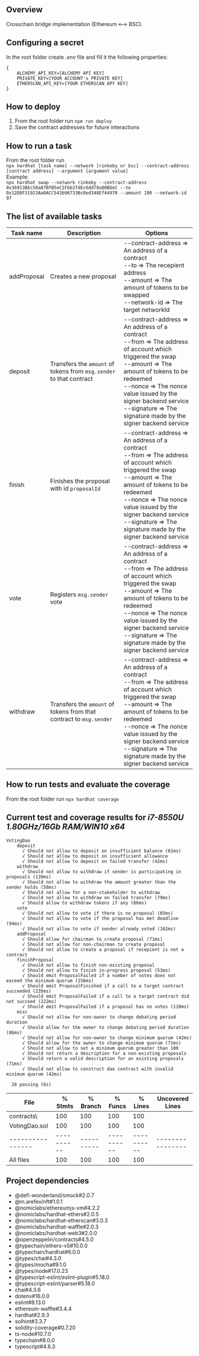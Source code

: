 ## Overview
Crosschain bridge implementation (Ethereum <--> BSC).

## Configuring a secret
In the root folder create *.env* file and fill it the following properties:<br/>
```
{
    ALCHEMY_API_KEY=[ALCHEMY API KEY]
    PRIVATE_KEY=[YOUR ACCOUNT's PRIVATE KEY]
    ETHERSCAN_API_KEY=[YOUR ETHERSCAN APY KEY]
}
```

## How to deploy
1. From the root folder run ``` npm run deploy ```
2. Save the contract addresses for future interactions

## How to run a task
From the root folder run<br/>``` npx hardhat [task name] --network [rinkeby or bsc] --contract-address [contract address] --argument [argument value] ```<br/>Example:<br/>``` npx hardhat swap --network rinkeby --contract-address 0x36913BEc58a87BfB5eC1Fbb2fdEc6dd78a00B6eC --to 0x12D8F31923Aa0ACC543b96733Bc0ed348Ef44970 --amount 100 --network-id 97 ```

## The list of available tasks
| Task name   | Description                                                         | Options                                                                                                                                                                                                                                                                                                  |
|-------------|---------------------------------------------------------------------|----------------------------------------------------------------------------------------------------------------------------------------------------------------------------------------------------------------------------------------------------------------------------------------------------------|
| addProposal | Creates a new proposal                                              | --contract-address => An address of a contract</br>--to => The recepient address</br>--amount => The amount of tokens to be swapped</br>--network-id => The target networkId                                                                                                                             |
| deposit     | Transfers the `amount` of tokens from `msg.sender` to that contract | --contract-address => An address of a contract</br>--from => The address of account which triggered the swap</br>--amount => The amount of tokens to be redeemed</br>--nonce => The nonce value issued by the signer backend service</br>--signature => The signature made by the signer backend service |
| finish      | Finishes the proposal with id `proposalId`                          | --contract-address => An address of a contract</br>--from => The address of account which triggered the swap</br>--amount => The amount of tokens to be redeemed</br>--nonce => The nonce value issued by the signer backend service</br>--signature => The signature made by the signer backend service |
| vote        | Registers `msg.sender` vote                                         | --contract-address => An address of a contract</br>--from => The address of account which triggered the swap</br>--amount => The amount of tokens to be redeemed</br>--nonce => The nonce value issued by the signer backend service</br>--signature => The signature made by the signer backend service |
| withdraw    | Transfers the `amount` of tokens from that contract to `msg.sender` | --contract-address => An address of a contract</br>--from => The address of account which triggered the swap</br>--amount => The amount of tokens to be redeemed</br>--nonce => The nonce value issued by the signer backend service</br>--signature => The signature made by the signer backend service |

## How to run tests and evaluate the coverage
From the root folder run ``` npx hardhat coverage ```
## Current test and coverage results for *i7-8550U 1.80GHz/16Gb RAM/WIN10 x64*
```
VotingDao
    deposit
      √ Should not allow to deposit on insufficient balance (61ms)
      √ Should not allow to deposit on insufficient allowance
      √ Should not allow to deposit on failed transfer (42ms)
    withdraw
      √ Should not allow to withdraw if sender is participating in proposals (139ms)
      √ Should not allow to withdraw the amount greater than the sender holds (58ms)
      √ Should not allow for a non-stakeholder to withdraw
      √ Should not allow to withdraw on failed transfer (79ms)
      √ Should allow to withdraw tokens if any (86ms)
    vote
      √ Should not allow to vote if there is no proposal (65ms)
      √ Should not allow to vote if the proposal has met deadline (94ms)
      √ Should not allow to vote if sender already voted (162ms)
    addProposal
      √ Should allow for chairman to create proposal (71ms)
      √ Should not allow for non-chairman to create proposal
      √ Should not allow to create a proposal if recepient is not a contract
    finishProposal
      √ Should not allow to finish non-existing proposal
      √ Should not allow to finish in-progress proposal (53ms)
      √ Should emit ProposalFailed if a number of votes does not exceed the minimum quorum (156ms)
      √ Should emit ProposalFinished if a call to a target contract succeeded (235ms)
      √ Should emit ProposalFailed if a call to a target contract did not succeed (222ms)
      √ Should emit ProposalFailed if a proposal has no votes (110ms)
    misc
      √ Should not allow for non-owner to change debating period duration
      √ Should allow for the owner to change debating period duration (86ms)
      √ Should not allow for non-owner to change minimum quorum (42ms)
      √ Should allow for the owner to change minimum quorum (71ms)
      √ Should not allow to set a minimum quorum greater than 100
      √ Should not return a description for a non-existing proposals
      √ Should return a valid description for an existing proposals (71ms)
      √ Should not allow to construct dao contract with invalid minimum quorum (42ms)

  28 passing (6s)
```
| File             | % Stmts    | % Branch   | % Funcs    | % Lines    | Uncovered Lines  |
|------------------|------------|------------|------------|------------|------------------|
| contracts\       | 100        | 100        | 100        | 100        |                  |
| VotingDao.sol    | 100        | 100        | 100        | 100        |                  |
| ---------------- | ---------- | ---------- | ---------- | ---------- | ---------------- |
| All files        | 100        | 100        | 100        | 100        |                  |


## Project dependencies
* @defi-wonderland/smock#2.0.7
* @m.arefev/nft#1.0.1
* @nomiclabs/ethereumjs-vm#4.2.2
* @nomiclabs/hardhat-ethers#2.0.5
* @nomiclabs/hardhat-etherscan#3.0.3
* @nomiclabs/hardhat-waffle#2.0.3
* @nomiclabs/hardhat-web3#2.0.0
* @openzeppelin/contracts#4.5.0
* @typechain/ethers-v5#10.0.0
* @typechain/hardhat#6.0.0
* @types/chai#4.3.0
* @types/mocha#9.1.0
* @types/node#17.0.23
* @typescript-eslint/eslint-plugin#5.18.0
* @typescript-eslint/parser#5.18.0
* chai#4.3.6
* dotenv#16.0.0
* eslint#8.13.0
* ethereum-waffle#3.4.4
* hardhat#2.9.3
* solhint#3.3.7
* solidity-coverage#0.7.20
* ts-node#10.7.0
* typechain#8.0.0
* typescript#4.6.3
